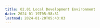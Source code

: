 ```yaml
---
title: 02.01 Local Development Environment
date: 2024-01-19T05:58:31
lastmod: 2024-01-20T05:43:03
---
```

